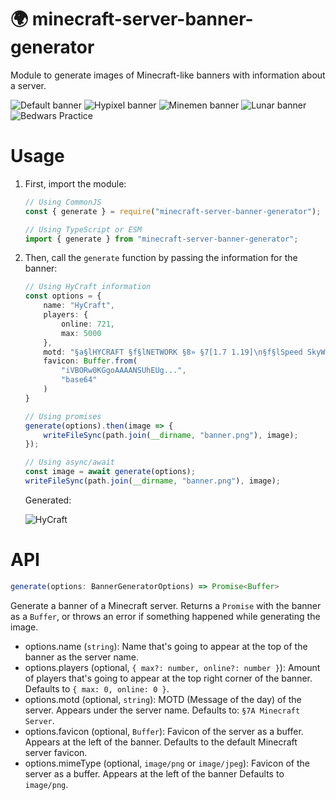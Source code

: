 # 🌍 minecraft-server-banner-generator

Module to generate images of Minecraft-like banners with information about a server.

![Default banner](https://i.imgur.com/Cbk0Ibi.png)
![Hypixel banner](https://i.imgur.com/p0kIk1m.png)
![Minemen banner](https://i.imgur.com/wrKmMmg.png)
![Lunar banner](https://i.imgur.com/lWEmKP1.png)
![Bedwars Practice](https://i.imgur.com/gwODaCc.png)

# Usage

1. First, import the module:

    ```js
    // Using CommonJS
    const { generate } = require("minecraft-server-banner-generator");

    // Using TypeScript or ESM
    import { generate } from "minecraft-server-banner-generator";
    ```

2. Then, call the `generate` function by passing the information for the banner:

    ```ts
    // Using HyCraft information
    const options = {
        name: "HyCraft",
        players: {
            online: 721,
            max: 5000
        },
        motd: "§a§lHYCRAFT §f§lNETWORK §8» §7[1.7 1.19]\n§f§lSpeed SkyWars §8▸ §6¡Nuevo modo de SkyWars!§r",
        favicon: Buffer.from(
            "iVBORw0KGgoAAAANSUhEUg...",
            "base64"
        )
    }

    // Using promises
    generate(options).then(image => {
        writeFileSync(path.join(__dirname, "banner.png"), image);
    });

    // Using async/await
    const image = await generate(options);
    writeFileSync(path.join(__dirname, "banner.png"), image);
    ```
    Generated:
    
    ![HyCraft](https://i.imgur.com/GJCSlmo.png)
# API

```ts
generate(options: BannerGeneratorOptions) => Promise<Buffer>
```
Generate a banner of a Minecraft server. Returns a `Promise` with the banner as a `Buffer`, or throws an error if something happened while generating the image.

- options.name (`string`): Name that's going to appear at the top of the banner as the server name.
- options.players (optional, `{ max?: number, online?: number }`): Amount of players that's going to appear at the top right corner of the banner. Defaults to `{ max: 0, online: 0 }`.
- options.motd (optional, `string`): MOTD (Message of the day) of the server. Appears under the server name. Defaults to: `§7A Minecraft Server`.
- options.favicon (optional, `Buffer`): Favicon of the server as a buffer. Appears at the left of the banner. Defaults to the default Minecraft server favicon.
- options.mimeType (optional, `image/png` or `image/jpeg`): Favicon of the server as a buffer. Appears at the left of the banner Defaults to `image/png`.